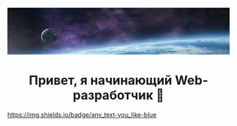 ![Header](https://github.com/fadinalexander/fadinalexander/blob/main/assets/660312-planetscape-sci-fi-planet-landscape-space-art-artwork.jpg)

<h1 align=center> Привет, я начинающий Web-разработчик 🙌</h1>

https://img.shields.io/badge/any_text-you_like-blue